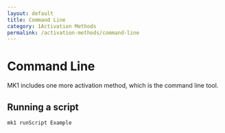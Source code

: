```yaml
---
layout: default
title: Command Line
category: 1Activation Methods
permalink: /activation-methods/command-line
---
```


# Command Line
MK1 includes one more activation method, which is the command line tool.

## Running a script
`mk1 runScript Example`
